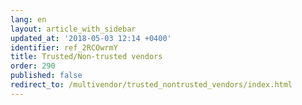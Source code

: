 ```yaml
---
lang: en
layout: article_with_sidebar
updated_at: '2018-05-03 12:14 +0400'
identifier: ref_2RCOwrmY
title: Trusted/Non-trusted vendors
order: 290
published: false
redirect_to: /multivendor/trusted_nontrusted_vendors/index.html
---
```

